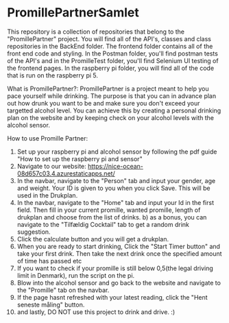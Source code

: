# PromillePartnerSamlet

This repository is a collection of repositories that belong to the "PromillePartner" project.
You will find all of the API's, classes and class repositories in the BackEnd folder.
The frontend folder contains all of the front end code and styling.
In the Postman folder, you'll find postman tests of the API's and in the PromilleTest folder, you'll find Selenium UI testing of the frontend pages.
In the raspberry pi folder, you will find all of the code that is run on the raspberry pi 5.

What is PromillePartner?:
PromillePartner is a project meant to help you pace yourself while drinking. The purpose is that you can in advance plan out how drunk you want to be and make sure you don't exceed your targetted alcohol level. You can achieve this by creating a personal drinking plan on the website and by keeping check on your alcohol levels with the alcohol sensor. 

How to use Promille Partner:
1) Set up your raspberry pi and alcohol sensor by following the pdf guide "How to set up the raspberry pi and sensor"
2) Navigate to our website: https://nice-ocean-08d657c03.4.azurestaticapps.net/
3) In the navbar, navigate to the "Person" tab and input your gender, age and weight. Your ID is given to you when you click Save. This will be used in the Drukplan.
4) In the navbar, navigate to the "Home" tab and input your Id in the first field. Then fill in your current promille, wanted promille, length of drukplan and choose from the list of drinks.
   b) as a bonus, you can navigate to the "Tilfældig Cocktail" tab to get a random drink suggestion.
5) Click the calculate button and you will get a drukplan.
6) When you are ready to start drinking, Click the "Start Timer button" and take your first drink. Then take the next drink once the specified amount of time has passed etc
7) If you want to check if your promille is still below 0,5(the legal driving limit in Denmark), run the script on the pi.
8) Blow into the alcohol sensor and go back to the website and navigate to the "Promille" tab on the navbar.
9) If the page hasnt refreshed with your latest reading, click the "Hent seneste måling" button.
10) and lastly, DO NOT use this project to drink and drive. :)
